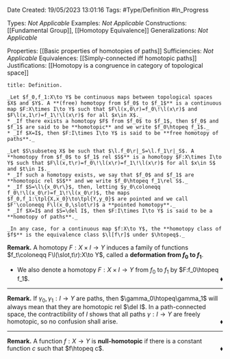 <div class="topSpace"></div>

Date Created: 19/05/2023 13:01:16
Tags: #Type/Definition #In_Progress

Types: _Not Applicable_
Examples: _Not Applicable_
Constructions: [[Fundamental Group]], [[Homotopy Equivalence]]
Generalizations: _Not Applicable_

Properties: [[Basic properties of homotopies of paths]]
Sufficiencies: _Not Applicable_
Equivalences: [[Simply-connected iff homotopic paths]]
Justifications: [[Homotopy is a congruence in category of topological space]]

``` ad-Definition
title: Definition.

_Let $f_0,f_1:X\to Y$ be continuous maps between topological spaces $X$ and $Y$. A **(free) homotopy from $f_0$ to $f_1$** is a continuous map $F:X\times I\to Y$ such that $F\l(x,0\r)=f_0\!\l(x\r)$ and $F\l(x,1\r)=f_1\!\l(x\r)$ for all $x\in X$._
* _If there exists a homotopy $F$ from $f_0$ to $f_1$, then $f_0$ and $f_1$ are said to be **homotopic** and we write $f_0\htopeq f_1$._
* _If $X=I$, then $F:I\times I\to Y$ is said to be **free homotopy of paths**._

_Let $S\subseteq X$ be such that $\l.f_0\r|_S=\l.f_1\r|_S$. A **homotopy from $f_0$ to $f_1$ rel $S$** is a homotopy $F:X\times I\to Y$ such that $F\l(x,t\r)=f_0\!\l(x\r)=f_1\!\l(x\r)$ for all $x\in S$ and $t\in I$._
* _If such a homotopy exists, we say that $f_0$ and $f_1$ are **homotopic rel $S$** and we write $f_0\htopeq f_1\rel S$._
* _If $S=\l\{x_0\r\}$, then, letting $y_0\coloneqq f_0\!\l(x_0\r)=f_1\!\l(x_0\r)$, the maps $f_0,f_1:\tpl{X,x_0}\to\tpl{Y,y_0}$ are pointed and we call $F'\coloneqq F\l(x_0,\slot\r)$ a **pointed homotopy**._
* _If $X=I$ and $S=\del I$, then $F:I\times I\to Y$ is said to be a **homotopy of paths**._

_In any case, for a continuous map $f:X\to Y$, the **homotopy class of $f$** is the equivalence class $\l[f\r]$ under $\htopeq$._

```

**Remark.** A homotopy $F:X\times I\to Y$ induces a family of functions $f_t\coloneqq F\l(\slot,t\r):X\to Y$, called a **deformation from $f_0$ to $f_1$**.
* We also denote a homotopy $F:X\times I\to Y$ from $f_0$ to $f_1$ by $F:f_0\htopeq f_1$.<span style="float:right;">$\blacklozenge$</span>

---

**Remark.** If $\gamma_0,\gamma_1:I\to Y$ are paths, then $\gamma_0\htopeq\gamma_1$ will always mean that they are homotopic rel $\del I$. In a path-connected space, the contractibility of $I$ shows that all paths $\gamma:I\to Y$ are freely homotopic, so no confusion shall arise.<span style="float:right;">$\blacklozenge$</span>

---

**Remark.** A function $f:X\to Y$ is **null-homotopic** if there is a constant function $c$ such that $f\htopeq c$.<span style="float:right;">$\blacklozenge$</span>
